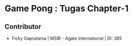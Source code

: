 # Game Pong : Tugas Chapter-1 

## Contributor

- Ficky Gapratama | MSIB - Agate International | ID: 385
